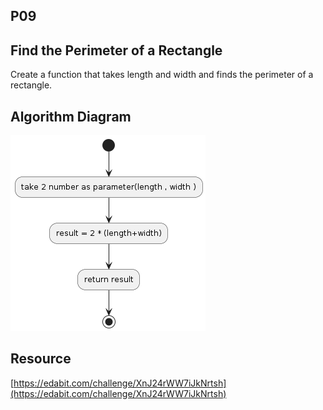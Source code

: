 ## P09

## Find the Perimeter of a Rectangle
Create a function that takes length and width and finds the perimeter of a rectangle.

## Algorithm Diagram
![Find the Perimeter of a Rectangle](algorithm.png)

## Resource 
[https://edabit.com/challenge/XnJ24rWW7iJkNrtsh](https://edabit.com/challenge/XnJ24rWW7iJkNrtsh)